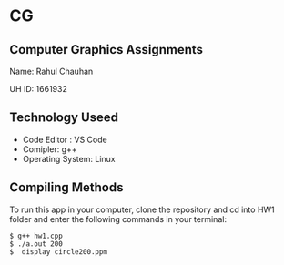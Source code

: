 # CG

## Computer Graphics Assignments

Name: Rahul Chauhan

UH ID: 1661932

## Technology Useed

- Code Editor : VS Code
- Comipler: g++
- Operating System: Linux

## Compiling Methods

To run this app in your computer, clone the repository and cd into HW1 folder and enter the following commands in your terminal:

```
$ g++ hw1.cpp
$ ./a.out 200
$  display circle200.ppm
```
